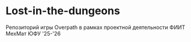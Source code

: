 # Lost-in-the-dungeons
Репозиторий игры Overpath в рамках проектной деятельности ФИИТ МехМат ЮФУ '25-'26
